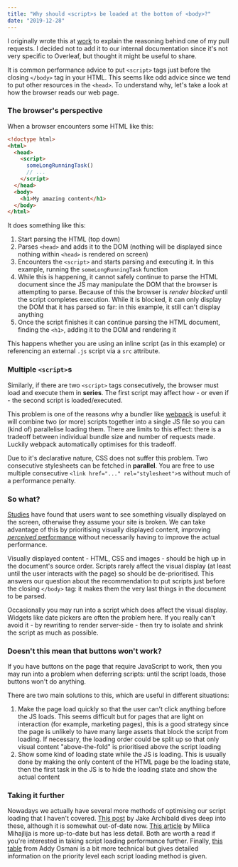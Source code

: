 ```yaml
---
title: "Why should <script>s be loaded at the bottom of <body>?"
date: "2019-12-28"
---
```


I originally wrote this at [work](https://www.overleaf.com/) to explain the reasoning behind one of my pull requests. I decided not to add it to our internal documentation since it's not very specific to Overleaf, but thought it might be useful to share.

It is common performance advice to put `<script>` tags just before the closing `</body>` tag in your HTML. This seems like odd advice since we tend to put other resources in the `<head>`. To understand why, let's take a look at how the browser reads our web page.

### The browser's perspective

When a browser encounters some HTML like this:

```html
<!doctype html>
<html>
  <head>
    <script>
      someLongRunningTask()
      // ...
    </script>
  </head>
  <body>
    <h1>My amazing content</h1>
  </body>
</html>
```

It does something like this:

1. Start parsing the HTML (top down)
2. Parses `<head>` and adds it to the DOM (nothing will be displayed since nothing within `<head>` is rendered on screen)
3. Encounters the `<script>` and starts parsing and executing it. In this example, running the `someLongRunningTask` function
4. While this is happening, it cannot safely continue to parse the HTML document since the JS may manipulate the DOM that the browser is attempting to parse. Because of this the browser is _render blocked_ until the script completes execution. While it is blocked, it can only display the DOM that it has parsed so far: in this example, it still can't display anything
5. Once the script finishes it can continue parsing the HTML document, finding the `<h1>`, adding it to the DOM and rendering it

This happens whether you are using an inline script (as in this example) or referencing an external `.js` script via a `src` attribute.

### Multiple `<script>`s

Similarly, if there are two `<script>` tags consecutively, the browser must load and execute them in **series**. The first script may affect how - or even if - the second script is loaded/executed.

This problem is one of the reasons why a bundler like [webpack](https://webpack.js.org) is useful: it will combine two (or more) scripts together into a single JS file so you can (kind of) parallelise loading them. There are limits to this effect: there is a tradeoff between individual bundle size and number of requests made. Luckily webpack automatically optimises for this tradeoff.

Due to it's declarative nature, CSS does not suffer this problem. Two consecutive stylesheets can be fetched in **parallel**. You are free to use multiple consecutive `<link href="..." rel="stylesheet">`s without much of a performance penalty.

### So what?

[Studies](https://www.cs.cmu.edu/~bam/papers/percentdoneCHI85.pdf) have found that users want to see something visually displayed on the screen, otherwise they assume your site is broken. We can take advantage of this by prioritising visually displayed content, improving [_perceived_ performance](https://blog.marvelapp.com/a-designers-guide-to-perceived-performance/) without necessarily having to improve the actual performance.

Visually displayed content - HTML, CSS and images - should be high up in the document's source order. Scripts rarely affect the visual display (at least until the user interacts with the page) so should be de-prioritised. This answers our question about the recommendation to put scripts just before the closing `</body>` tag: it makes them the very last things in the document to be parsed.

Occasionally you may run into a script which does affect the visual display. Widgets like date pickers are often the problem here. If you really can't avoid it - by rewriting to render server-side - then try to isolate and shrink the script as much as possible.

### Doesn't this mean that buttons won't work?

If you have buttons on the page that require JavaScript to work, then you may run into a problem when deferring scripts: until the script loads, those buttons won't do anything.

There are two main solutions to this, which are useful in different situations:

1. Make the page load quickly so that the user can't click anything before the JS loads. This seems difficult but for pages that are light on interaction (for example, marketing pages), this is a good strategy since the page is unlikely to have many large assets that block the script from loading. If necessary, the loading order could be split up so that only visual content "above-the-fold" is prioritised above the script loading
2. Show some kind of loading state while the JS is loading. This is usually done by making the only content of the HTML page be the loading state, then the first task in the JS is to hide the loading state and show the actual content

### Taking it further

Nowadays we actually have several more methods of optimising our script loading that I haven't covered. [This post](https://www.html5rocks.com/en/tutorials/speed/script-loading/) by Jake Archibald dives deep into these, although it is somewhat out-of-date now. [This article](https://web.dev/efficiently-load-third-party-javascript/) by Milica Mihajlija is more up-to-date but has less detail. Both are worth a read if you're interested in taking script loading performance further. Finally, [this table](https://addyosmani.com/blog/script-priorities/) from Addy Osmani is a bit more technical but gives detailed information on the priority level each script loading method is given.